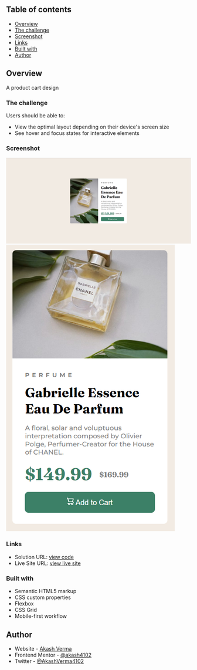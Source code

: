 ## Table of contents

  - [Overview](#overview)
  - [The challenge](#the-challenge)
  - [Screenshot](#screenshot)
  - [Links](#links)
  - [Built with](#built-with)
  - [Author](#author)

## Overview

A product cart design 

### The challenge

Users should be able to:

- View the optimal layout depending on their device's screen size
- See hover and focus states for interactive elements

### Screenshot

![](./screenshots/Screenshot%20(34).png)
![](./screenshots/Screenshot%20(35).png)

### Links

- Solution URL: [view code](https://github.com/akash4102/card-design)
- Live Site URL: [view live site](https://akash4102.github.io/card-design/)

### Built with 

- Semantic HTML5 markup
- CSS custom properties
- Flexbox
- CSS Grid
- Mobile-first workflow

## Author

- Website - [Akash Verma](https://akash4102.github.io/My-Portfolio/)
- Frontend Mentor - [@akash4102](https://www.frontendmentor.io/profile/akash4102)
- Twitter - [@AkashVerma4102](https://www.twitter.com/AkashVerma4102)
